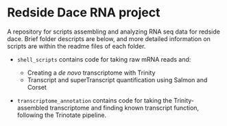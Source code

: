 # Redside Dace RNA project
A repository for scripts assembling and analyzing RNA seq data for redside dace. Brief folder descripts are below, and more detailed information on scripts are within the readme files of each folder.

- `shell_scripts` contains code for taking raw mRNA reads and:
  - Creating a *de novo* transcriptome with Trinity
  - Transcript and superTranscript quantification using Salmon and Corset
  
 - `transcriptome_annotation` contains code for taking the Trinity-assembled transcriptome and finding known transcript function, following the Trinotate pipeline. 
